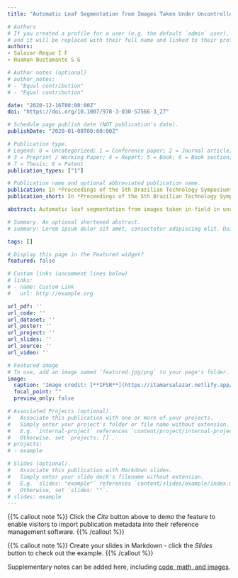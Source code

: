 ```yaml
---
title: "Automatic Leaf Segmentation from Images Taken Under Uncontrolled Conditions Using Convolutional Neural Networks"

# Authors
# If you created a profile for a user (e.g. the default `admin` user), write the username (folder name) here 
# and it will be replaced with their full name and linked to their profile.
authors:
- Salazar-Reque I F
- Huaman Bustamante S G

# Author notes (optional)
# author_notes:
# - "Equal contribution"
# - "Equal contribution"

date: "2020-12-16T00:00:00Z"
doi: "https://doi.org/10.1007/978-3-030-57566-3_27"

# Schedule page publish date (NOT publication's date).
publishDate: "2020-01-08T00:00:00Z"

# Publication type.
# Legend: 0 = Uncategorized; 1 = Conference paper; 2 = Journal article;
# 3 = Preprint / Working Paper; 4 = Report; 5 = Book; 6 = Book section;
# 7 = Thesis; 8 = Patent
publication_types: ["1"]

# Publication name and optional abbreviated publication name.
publication: In *Proceedings of the 5th Brazilian Technology Symposium*
publication_short: In *Proceedings of the 5th Brazilian Technology Symposium*

abstract: Automatic leaf segmentation from images taken in-field in uncontrolled conditions is a very important problem that has not been properly reviewed and that is crucial due to its possible use as a previous step in classification algorithms that can be used in agriculture applications. In this work, a CNN architecture (LinkNet) was trained to solve the isolated leaf segmentation problem under natural conditions. To do so, an open dataset has been modified and augmented, using rotations, shearing, and artificial illumination changes, in order to have a proper amount of imagery for training and validation. We have tested the CNN in two different datasets. The first belongs to the original open dataset that shares some visual characteristics with training and validation dataset. The second one contained its own imagery from a different set (images from different plants and with different illumination conditions) in order to evaluate the CNN model generalization. We obtained a mean Intersection Over Union (IoU) value of 0.90 for the first test and a 0.92 for the second one. An analysis of these results has been made and some problems regarding classification applications were commented.

# Summary. An optional shortened abstract.
# summary: Lorem ipsum dolor sit amet, consectetur adipiscing elit. Duis posuere tellus ac convallis placerat. Proin tincidunt magna sed ex sollicitudin condimentum.

tags: []

# Display this page in the Featured widget?
featured: false

# Custom links (uncomment lines below)
# links:
# - name: Custom Link
#   url: http://example.org

url_pdf: ''
url_code: ''
url_dataset: ''
url_poster: ''
url_project: ''
url_slides: ''
url_source: ''
url_video: ''

# Featured image
# To use, add an image named `featured.jpg/png` to your page's folder. 
image:
  caption: 'Image credit: [**IFSR**](https://itamarsalazar.netlify.app/)'
  focal_point: ""
  preview_only: false

# Associated Projects (optional).
#   Associate this publication with one or more of your projects.
#   Simply enter your project's folder or file name without extension.
#   E.g. `internal-project` references `content/project/internal-project/index.md`.
#   Otherwise, set `projects: []`.
# projects:
# - example

# Slides (optional).
#   Associate this publication with Markdown slides.
#   Simply enter your slide deck's filename without extension.
#   E.g. `slides: "example"` references `content/slides/example/index.md`.
#   Otherwise, set `slides: ""`.
# slides: example
---
```


{{% callout note %}}
Click the *Cite* button above to demo the feature to enable visitors to import publication metadata into their reference management software.
{{% /callout %}}

{{% callout note %}}
Create your slides in Markdown - click the *Slides* button to check out the example.
{{% /callout %}}

Supplementary notes can be added here, including [code, math, and images](https://wowchemy.com/docs/writing-markdown-latex/).
